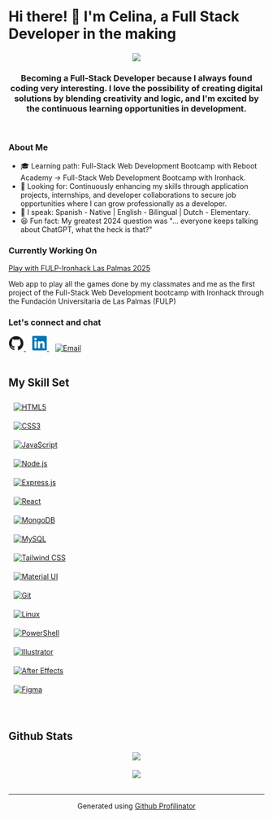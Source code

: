 # Hi there! 👋 I'm Celina, a Full Stack Developer in the making

<div align="center">
<img src="https://media3.giphy.com/media/v1.Y2lkPTc5MGI3NjExOHcyNTlkY215bXYwYjNtczd1eHgxenp1NjBjeWl4eXR0bmN6NHNtZCZlcD12MV9pbnRlcm5hbF9naWZfYnlfaWQmY3Q9Zw/hpXdHPfFI5wTABdDx9/giphy.gif" align="center" height="" width="300" />
</div>  
  
### <div align="center">Becoming a Full-Stack Developer because I always found coding very interesting. I love the possibility of creating digital solutions by blending creativity and logic, and I'm excited by the continuous learning opportunities in development.</div>  

<br/> 
  
### About Me  
- 🎓 Learning path: Full-Stack Web Development Bootcamp with Reboot Academy → Full-Stack Web Development Bootcamp with Ironhack.  
- 🎯 Looking for: Continuously enhancing my skills through application projects, internships, and developer collaborations to secure job opportunities where I can grow professionally as a developer.  
- 💬 I speak: Spanish - Native   |   English - Bilingual   |   Dutch - Elementary.  
- 😆 Fun fact: My greatest 2024 question was "... everyone keeps talking about ChatGPT, what the heck is that?"  
  
### Currently Working On  
[Play with FULP-Ironhack Las Palmas 2025](http://playwith-fulp-ironhack-2025.netlify.app)  
  
Web app to play all the games done by my classmates and me as the first project of the Full-Stack Web Development bootcamp with Ironhack through the Fundación Universitaria de Las Palmas (FULP)

### Let's connect and chat
<div>
<a href="https://github.com/mbCeli" target="_blank">
<img src="https://raw.githubusercontent.com/devicons/devicon/master/icons/github/github-original.svg" width="30" height="30" alt="GitHub" />
</a>
&nbsp;&nbsp;
<a href="https://linkedin.com/in/celina-mun-bapori" target="_blank">
<img src="https://raw.githubusercontent.com/devicons/devicon/master/icons/linkedin/linkedin-original.svg" width="30" height="30" alt="LinkedIn" />
</a>
&nbsp;&nbsp;
<a href="mailto:munbaporicelina@outlook.com" target="_blank">
<img src="https://cdn-icons-png.flaticon.com/512/281/281769.png" width="30" height="30" alt="Email" />
</a>
</div>  

<br/>  

## My Skill Set  
<a href="https://en.wikipedia.org/wiki/HTML5" target="_blank"><img style="margin: 10px" src="https://profilinator.rishav.dev/skills-assets/html5-original-wordmark.svg" alt="HTML5" height="50" /></a>  
<a href="https://www.w3schools.com/css/" target="_blank"><img style="margin: 10px" src="https://profilinator.rishav.dev/skills-assets/css3-original-wordmark.svg" alt="CSS3" height="50" /></a>  
<a href="https://www.javascript.com/" target="_blank"><img style="margin: 10px" src="https://profilinator.rishav.dev/skills-assets/javascript-original.svg" alt="JavaScript" height="50" /></a>  
<a href="https://nodejs.org/" target="_blank"><img style="margin: 10px" src="https://profilinator.rishav.dev/skills-assets/nodejs-original-wordmark.svg" alt="Node.js" height="50" /></a>  
<a href="https://expressjs.com/" target="_blank"><img style="margin: 10px" src="https://profilinator.rishav.dev/skills-assets/express-original-wordmark.svg" alt="Express.js" height="50" /></a>  
<a href="https://reactjs.org/" target="_blank"><img style="margin: 10px" src="https://profilinator.rishav.dev/skills-assets/react-original-wordmark.svg" alt="React" height="50" /></a>  
<a href="https://www.mongodb.com/" target="_blank"><img style="margin: 10px" src="https://profilinator.rishav.dev/skills-assets/mongodb-original-wordmark.svg" alt="MongoDB" height="50" /></a>  
<a href="https://www.mysql.com/" target="_blank"><img style="margin: 10px" src="https://profilinator.rishav.dev/skills-assets/mysql-original-wordmark.svg" alt="MySQL" height="50" /></a>  
<a href="https://www.tailwindcss.com/" target="_blank"><img style="margin: 10px" src="https://profilinator.rishav.dev/skills-assets/tailwindcss.svg" alt="Tailwind CSS" height="50" /></a>  
<a href="https://mui.com/" target="_blank"><img style="margin: 10px" src="https://profilinator.rishav.dev/skills-assets/mui.png" alt="Material UI" height="50" /></a>  
<a href="https://github.com/" target="_blank"><img style="margin: 10px" src="https://profilinator.rishav.dev/skills-assets/git-scm-icon.svg" alt="Git" height="50" /></a>  
<a href="https://www.linux.org/" target="_blank"><img style="margin: 10px" src="https://profilinator.rishav.dev/skills-assets/linux-original.svg" alt="Linux" height="50" /></a>  
<a href="https://docs.microsoft.com/en-us/powershell/" target="_blank"><img style="margin: 10px" src="https://profilinator.rishav.dev/skills-assets/powershell.png" alt="PowerShell" height="50" /></a>  
<a href="https://www.adobe.com/in/products/illustrator.html" target="_blank"><img style="margin: 10px" src="https://profilinator.rishav.dev/skills-assets/adobe_illustrator-icon.svg" alt="Illustrator" height="50" /></a>  
<a href="https://www.adobe.com/in/products/aftereffects.html" target="_blank"><img style="margin: 10px" src="https://profilinator.rishav.dev/skills-assets/aftereffects.png" alt="After Effects" height="50" /></a>  
<a href="https://www.figma.com/" target="_blank"><img style="margin: 10px" src="https://profilinator.rishav.dev/skills-assets/figma-icon.svg" alt="Figma" height="50" /></a>  

<br/>  


## Github Stats  
<div align="center"><img src="https://github-readme-stats.vercel.app/api?username=mbCeli&show_icons=true&count_private=true&hide_border=true" align="center" /></div>  

<br/>  

<div align="center">
<img src="https://komarev.com/ghpvc/?username=rishavanand&&style=flat-square" align="center" />
</div>  

<br />

----
<div align="center">Generated using <a href="https://profilinator.rishav.dev/" target="_blank">Github Profilinator</a></div>

